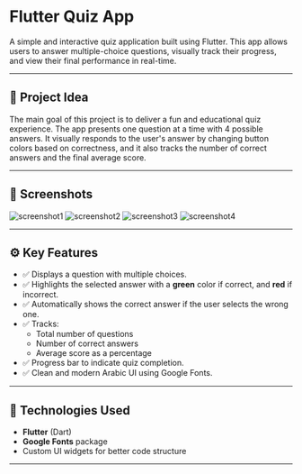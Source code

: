 # Flutter Quiz App

A simple and interactive quiz application built using Flutter. This app allows users to answer multiple-choice questions, visually track their progress, and view their final performance in real-time.

---

## 🎯 Project Idea

The main goal of this project is to deliver a fun and educational quiz experience. The app presents one question at a time with 4 possible answers. It visually responds to the user's answer by changing button colors based on correctness, and it also tracks the number of correct answers and the final average score.

---

## 📸 Screenshots
![screenshot1](assests/S1.jpeg)
![screenshot2](assests/S2.jpeg)
![screenshot3](assests/S3.jpeg)
![screenshot4](assests/S4.jpeg)



---

## ⚙️ Key Features

- ✅ Displays a question with multiple choices.
- ✅ Highlights the selected answer with a **green** color if correct, and **red** if incorrect.
- ✅ Automatically shows the correct answer if the user selects the wrong one.
- ✅ Tracks:
  - Total number of questions
  - Number of correct answers
  - Average score as a percentage
- ✅ Progress bar to indicate quiz completion.
- ✅ Clean and modern Arabic UI using Google Fonts.

---

## 🧠 Technologies Used

- **Flutter** (Dart)
- **Google Fonts** package
- Custom UI widgets for better code structure

---
